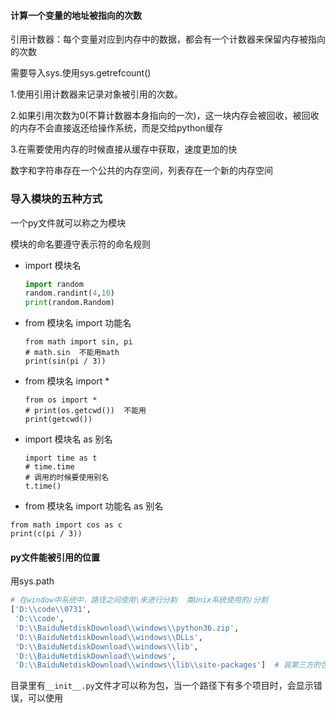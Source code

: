 #### 计算一个变量的地址被指向的次数

引用计数器：每个变量对应到内存中的数据，都会有一个计数器来保留内存被指向的次数

需要导入sys.使用sys.getrefcount()

1.使用引用计数器来记录对象被引用的次数。

2.如果引用次数为0(不算计数器本身指向的一次)，这一块内存会被回收，被回收的内存不会直接返还给操作系统，而是交给python缓存

3.在需要使用内存的时候直接从缓存中获取，速度更加的快

数字和字符串存在一个公共的内存空间，列表存在一个新的内存空间

### 导入模块的五种方式

一个py文件就可以称之为模块

模块的命名要遵守表示符的命名规则

- import 模块名

  ```python
  import random
  random.randint(4,10)
  print(random.Random)
  ```

- from 模块名 import 功能名

  ```
  from math import sin, pi
  # math.sin  不能用math
  print(sin(pi / 3))
  ```

- from 模块名 import *

  ```
  from os import *
  # print(os.getcwd())  不能用
  print(getcwd())
  ```

- import 模块名 as 别名

  ```
  import time as t
  # time.time
  # 调用的时候要使用别名
  t.time()
  ```

- from 模块名 import 功能名 as 别名

```
from math import cos as c
print(c(pi / 3))
```

#### py文件能被引用的位置

用sys.path

```python
# 在window中系统中，路径之间使用\来进行分割  类Unix系统使用的/分割
['D:\\code\\0731',
 'D:\\code',
 'D:\\BaiduNetdiskDownload\\windows\\python36.zip',
 'D:\\BaiduNetdiskDownload\\windows\\DLLs',
 'D:\\BaiduNetdiskDownload\\windows\\lib',
 'D:\\BaiduNetdiskDownload\\windows',
 'D:\\BaiduNetdiskDownload\\windows\\lib\\site-packages']  # 装第三方的包 比如flask
```

目录里有`__init__.py`文件才可以称为包，当一个路径下有多个项目时，会显示错误，可以使用

